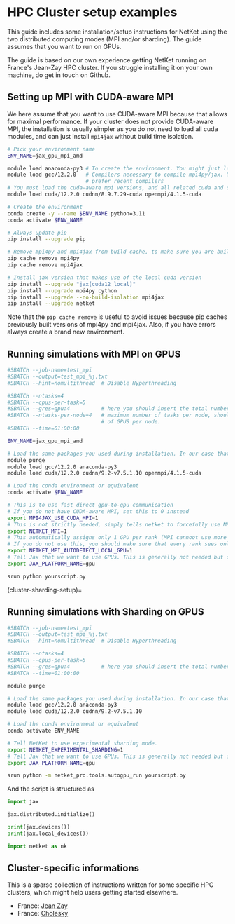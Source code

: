# HPC Cluster setup examples

This guide includes some installation/setup instructions for NetKet using the two distributed computing modes (MPI and/or sharding).
The guide assumes that you want to run on GPUs.

The guide is based on our own experience getting NetKet running on France's Jean-Zay HPC cluster. If you struggle installing it on your own machine, do get in touch on Github.

## Setting up MPI with CUDA-aware MPI

We here assume that you want to use CUDA-aware MPI because that allows for maximal performance. 
If your cluster does not provide CUDA-aware MPI, the installation is usually simpler as you do not need to load all cuda modules, and can just install `mpi4jax` without build time isolation.

```bash
# Pick your environment name
ENV_NAME=jax_gpu_mpi_amd

module load anaconda-py3 # To create the environment. You might just load python or some equivalent
module load gcc/12.2.0   # Compilers necessary to compile mpi4py/jax. You might have to load something equivalent
                         # prefer recent compilers
# You must load the cuda-aware mpi versions, and all related cuda and cudnn libraries
module load cuda/12.2.0 cudnn/8.9.7.29-cuda openmpi/4.1.5-cuda 

# Create the environment
conda create -y --name $ENV_NAME python=3.11 
conda activate $ENV_NAME

# Always update pip
pip install --upgrade pip

# Remove mpi4py and mpi4jax from build cache, to make sure you are building them anew
pip cache remove mpi4py
pip cache remove mpi4jax

# Install jax version that makes use of the local cuda version
pip install --upgrade "jax[cuda12_local]"
pip install --upgrade mpi4py cython
pip install --upgrade --no-build-isolation mpi4jax
pip install --upgrade netket 
```

Note that the `pip cache remove` is useful to avoid issues because pip caches previously built versions of mpi4py and mpi4jax.
Also, if you have errors always create a brand new environment.

## Running simulations with MPI on GPUS

```bash
#SBATCH --job-name=test_mpi
#SBATCH --output=test_mpi_%j.txt
#SBATCH --hint=nomultithread  # Disable Hyperthreading

#SBATCH --ntasks=4
#SBATCH --cpus-per-task=5
#SBATCH --gres=gpu:4          # here you should insert the total number of gpus per node
#SBATCH --ntasks-per-node=4   # maximum number of tasks per node, should match the maximum 
                              # of GPUS per node.
#SBATCH --time=01:00:00

ENV_NAME=jax_gpu_mpi_amd

# Load the same packages you used during installation. In our case that is
module purge
module load gcc/12.2.0 anaconda-py3 
module load cuda/12.2.0 cudnn/9.2-v7.5.1.10 openmpi/4.1.5-cuda

# Load the conda environment or equivalent
conda activate $ENV_NAME

# This is to use fast direct gpu-to-gpu communication
# If you do not have CUDA-aware MPI, set this to 0 instead
export MPI4JAX_USE_CUDA_MPI=1
# This is not strictly needed, simply tells netket to forcefully use MPI
export NETKET_MPI=1
# This automatically assigns only 1 GPU per rank (MPI cannoot use more than 1)
# If you do not use this, you should make sure that every rank sees only 1 GPU.
export NETKET_MPI_AUTODETECT_LOCAL_GPU=1
# Tell Jax that we want to use GPUs. THis is generally not needed but can't hurt
export JAX_PLATFORM_NAME=gpu

srun python yourscript.py
```

(cluster-sharding-setup)=
## Running simulations with Sharding on GPUS

```bash
#SBATCH --job-name=test_mpi
#SBATCH --output=test_mpi_%j.txt
#SBATCH --hint=nomultithread  # Disable Hyperthreading

#SBATCH --ntasks=4
#SBATCH --cpus-per-task=5
#SBATCH --gres=gpu:4          # here you should insert the total number of gpus per node
#SBATCH --time=01:00:00

module purge

# Load the same packages you used during installation. In our case that is
module load gcc/12.2.0 anaconda-py3 
module load cuda/12.2.0 cudnn/9.2-v7.5.1.10

# Load the conda environment or equivalent
conda activate ENV_NAME

# Tell NetKet to use experimental sharding mode.
export NETKET_EXPERIMENTAL_SHARDING=1
# Tell Jax that we want to use GPUs. THis is generally not needed but can't hurt
export JAX_PLATFORM_NAME=gpu

srun python -m netket_pro.tools.autogpu_run yourscript.py
```

And the script is structured as

```python
import jax

jax.distributed.initialize()

print(jax.devices())
print(jax.local_devices())

import netket as nk
```


## Cluster-specific informations

This is a sparse collection of instructions written for some specific HPC clusters, which might help
users getting started elsewhere. 

 - France: [Jean Zay](https://quantum-ai-lab.getoutline.com/s/cb890bcf-0cfd-4a20-b98b-18b66e80138f)
 - France: [Cholesky](https://quantum-ai-lab.getoutline.com/s/45a8aa4f-86be-4159-b68f-e354248f64c5)